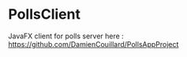 # PollsClient
JavaFX client for polls server here : https://github.com/DamienCouillard/PollsAppProject
